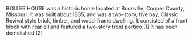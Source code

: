 BOLLER HOUSE was a historic home located at Boonville, Cooper County, Missouri. It was built about 1835, and was a two-story, five bay, Classic Revival style brick, timber, and wood-frame dwelling. It consisted of a front block with rear ell and featured a two-story front portico.[1] It has been demolished.[2]
